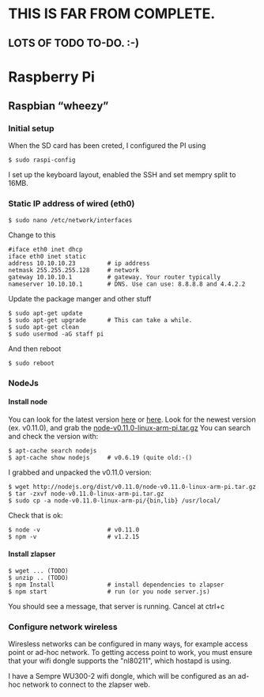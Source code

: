 # THIS IS FAR FROM COMPLETE.

## LOTS OF TODO TO-DO. :-)

# Raspberry Pi
## Raspbian “wheezy”
### Initial setup
When the SD card has been creted, I configured the PI using
```shell
$ sudo raspi-config
```
I set up the keyboard layout, enabled the SSH and set mempry split to 16MB.

### Static IP address of wired (eth0)
```shell
$ sudo nano /etc/network/interfaces
```
Change to this

```text
#iface eth0 inet dhcp
iface eth0 inet static
address 10.10.10.23 		# ip address
netmask 255.255.255.128 	# network
gateway 10.10.10.1 			# gateway. Your router typically
nameserver 10.10.10.1 		# DNS. Use can use: 8.8.8.8 and 4.4.2.2
```
Update the package manger and other stuff
```shell
$ sudo apt-get update
$ sudo apt-get upgrade		# This can take a while.
$ sudo apt-get clean
$ sudo usermod -aG staff pi
```
And then reboot
```shell
$ sudo reboot
```
### NodeJs
#### Install node
You can look for the latest version [here](http://nodejs.org/dist) or [here](http://nodejs.org/dist/latest). Look for the newest version (ex. v0.11.0), and grab the [node-v0.11.0-linux-arm-pi.tar.gz](http://nodejs.org/dist/v0.11.0/node-v0.11.0-linux-arm-pi.tar.gz)
You can search and check the version with:
```shell
$ apt-cache search nodejs
$ apt-cache show nodejs 	# v0.6.19 (quite old:-()
```
I grabbed and unpacked the v0.11.0 version:
```shell
$ wget http://nodejs.org/dist/v0.11.0/node-v0.11.0-linux-arm-pi.tar.gz
$ tar -zxvf node-v0.11.0-linux-arm-pi.tar.gz
$ sudo cp -a node-v0.11.0-linux-arm-pi/{bin,lib} /usr/local/
```
Check that is ok:
```shell
$ node -v 					# v0.11.0
$ npm -v 					# v1.2.15
```
#### Install zlapser
```shell
$ wget ... (TODO)
$ unzip .. (TODO)
$ npm Install 				# install dependencies to zlapser 
$ npm start 				# run (or you node server.js)
```
You should see a message, that server is running. Cancel at ctrl+c
### Configure network wireless
Wiresless networks can be configured in many ways, for example access point or ad-hoc network. To getting access point to work, you must ensure that your wifi dongle supports the "nl80211", which hostapd is using. 

I have a Sempre WU300-2 wifi dongle, which will be configured as an ad-hoc network to connect to the zlapser web.

